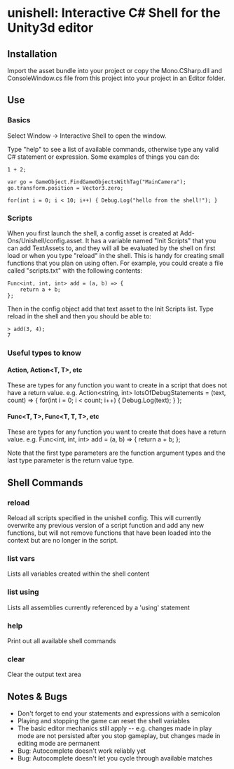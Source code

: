 # unishell: Interactive C# Shell for the Unity3d editor

## Installation
Import the asset bundle into your project or copy the Mono.CSharp.dll and ConsoleWindow.cs file from this project into your project in an Editor folder.

## Use

### Basics
Select Window -> Interactive Shell to open the window.

Type "help" to see a list of available commands, otherwise type any valid C# statement or expression.  Some examples of things you can do:

    1 + 2;

    var go = GameObject.FindGameObjectsWithTag("MainCamera");
    go.transform.position = Vector3.zero;

    for(int i = 0; i < 10; i++) { Debug.Log("hello from the shell!"); }


### Scripts
When you first launch the shell, a config asset is created at Add-Ons/Unishell/config.asset.  It has a variable named "Init Scripts" that you can add TextAssets to, and they will all be evaluated by the shell on first load or when you type "reload" in the shell.  This is handy for creating small functions that you plan on using often. For example, you could create a file called "scripts.txt" with the following contents:

    Func<int, int, int> add = (a, b) => {
	    return a + b;
    };

Then in the config object add that text asset to the Init Scripts list. Type reload in the shell and then you should be able to:

    > add(3, 4);
    7

### Useful types to know
#### Action<T>, Action<T, T>, etc
These are types for any function you want to create in a script that does not have a return value. e.g.
    Action<string, int> lotsOfDebugStatements = (text, count) => {
	    for(int i = 0; i < count; i++) {
		    Debug.Log(text);
	    }
    };

#### Func<T, T>, Func<T, T, T>, etc
These are types for any function you want to create that does have a return value. e.g.
    Func<int, int, int> add = (a, b) => {
	    return a + b;
    };

Note that the first type parameters are the function argument types and the last type parameter is the return value type.

## Shell Commands

### reload
Reload all scripts specified in the unishell config. This will currently overwrite any previous version of a script function and add any new functions, but will not remove functions that have been loaded into the context but are no longer in the script.

### list vars
Lists all variables created within the shell content

### list using
Lists all assemblies currently referenced by a 'using' statement

### help
Print out all available shell commands

### clear
Clear the output text area

## Notes & Bugs
* Don't forget to end your statements and expressions with a semicolon
* Playing and stopping the game can reset the shell variables
* The basic editor mechanics still apply -- e.g. changes made in play mode are not persisted after you stop gameplay, but changes made in editing mode are permanent
* Bug: Autocomplete doesn't work reliably yet
* Bug: Autocomplete doesn't let you cycle through available matches
